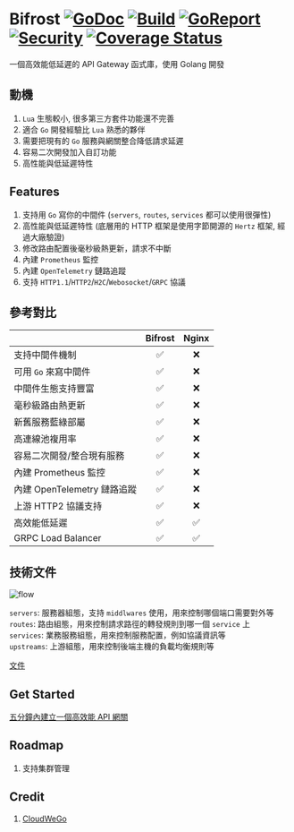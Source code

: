 # Bifrost [![GoDoc][doc-img]][doc] [![Build][ci-img]][ci] [![GoReport][report-img]][report] [![Security][security-img]][security] [![Coverage Status][cov-img]][cov]

一個高效能低延遲的 API Gateway 函式庫，使用 Golang 開發

## 動機

1. `Lua` 生態較小, 很多第三方套件功能還不完善
1. 適合 `Go` 開發經驗比 `Lua` 熟悉的夥伴
1. 需要把現有的 `Go` 服務與網關整合降低請求延遲
1. 容易二次開發加入自訂功能
1. 高性能與低延遲特性

## Features

1. 支持用 `Go` 寫你的中間件 (`servers`, `routes`, `services` 都可以使用很彈性)
1. 高性能與低延遲特性 (底層用的 HTTP 框架是使用字節開源的 `Hertz` 框架, 經過大廠驗證)
1. 修改路由配置後毫秒級熱更新，請求不中斷
1. 內建 `Prometheus` 監控
1. 內建 `OpenTelemetry` 鏈路追蹤
1. 支持 `HTTP1.1`/`HTTP2`/`H2C`/`Webosocket`/`GRPC` 協議

## 參考對比

|                             | Bifrost | Nginx |
| :-------------------------- | :-----: | :---: |
| 支持中間件機制              |   ✅    |  ❌   |
| 可用 `Go` 來寫中間件        |   ✅    |  ❌   |
| 中間件生態支持豐富          |   ✅    |  ❌   |
| 毫秒級路由熱更新            |   ✅    |  ❌   |
| 新舊服務藍綠部屬            |   ✅    |  ❌   |
| 高連線池複用率              |   ✅    |  ❌   |
| 容易二次開發/整合現有服務   |   ✅    |  ❌   |
| 內建 Prometheus 監控        |   ✅    |  ❌   |
| 內建 OpenTelemetry 鏈路追蹤 |   ✅    |  ❌   |
| 上游 HTTP2 協議支持         |   ✅    |  ❌   |
| 高效能低延遲                |   ✅    |  ✅   |
| GRPC Load Balancer          |   ✅    |  ✅   |

## 技術文件

![flow](/docs/images/bifrost_arch.png)

`servers`: 服務器組態，支持 `middlwares` 使用，用來控制哪個端口需要對外等 \
`routes`: 路由組態，用來控制請求路徑的轉發規則到哪一個 `service` 上 \
`services`: 業務服務組態，用來控制服務配置，例如協議資訊等 \
`upstreams`: 上游組態，用來控制後端主機的負載均衡規則等

[文件](/docs/zh_CN/README.md)

## Get Started

[五分鐘內建立一個高效能 API 網關](/docs/zh_CN/get_started.md)

## Roadmap

1. 支持集群管理

## Credit

1. [CloudWeGo](https://www.cloudwego.io/)

[doc-img]: https://godoc.org/github.com/nite-coder/bifrost?status.svg
[doc]: https://pkg.go.dev/github.com/nite-coder/bifrost?tab=doc
[ci-img]: https://github.com/nite-coder/bifrost/actions/workflows/build.yml/badge.svg
[ci]: https://github.com/nite-coder/bifrost/actions
[report-img]: https://goreportcard.com/badge/github.com/nite-coder/bifrost
[report]: https://goreportcard.com/report/github.com/nite-coder/bifrost
[security-img]: https://github.com/nite-coder/bifrost/actions/workflows/codeql-analysis.yml/badge.svg
[security]: https://github.com/nite-coder/bifrost/security
[cov-img]: https://codecov.io/github/nite-coder/bifrost/graph/badge.svg
[cov]: https://codecov.io/github/nite-coder/bifrost
